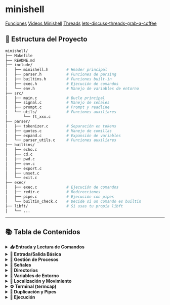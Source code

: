 # minishell
[Funciones](https://42-cursus.gitbook.io/guide/rank-03/minishell/functions)
[Videos Minishell](https://www.youtube.com/watch?v=MyldPMn95kk&list=PLCXqoZAc8-tyvZ4wibJZYHuQh5jscS3yY&index=1)
[Threads](https://www.youtube.com/playlist?list=PLc4DnsRQbs6b8vR0Y5p_bWNy7icCSWsHu)
[lets-discuss-threads-grab-a-coffee](https://medium.com/@jalal92/lets-discuss-threads-grab-a-coffee-ad4d4ebf7181)

## 📁 Estructura del Proyecto

```bash
minishell/
├── Makefile
├── README.md
├── include/
│   ├── minishell.h        # Header principal
│   ├── parser.h           # Funciones de parsing
│   ├── builtins.h         # Funciones built-in
│   ├── exec.h             # Ejecución de comandos
│   └── env.h              # Manejo de variables de entorno
├── src/
│   ├── main.c             # Bucle principal
│   ├── signal.c           # Manejo de señales
│   ├── prompt.c           # Prompt y readline
│   └── utils/             # Funciones auxiliares
│       └── ft_xxx.c
├── parser/
│   ├── tokenizer.c        # Separación en tokens
│   ├── quotes.c           # Manejo de comillas
│   ├── expand.c           # Expansión de variables
│   └── parser_utils.c     # Funciones auxiliares
├── builtins/
│   ├── echo.c
│   ├── cd.c
│   ├── pwd.c
│   ├── env.c
│   ├── export.c
│   ├── unset.c
│   └── exit.c
├── exec/
│   ├── exec.c             # Ejecución de comandos
│   ├── redir.c            # Redirecciones
│   ├── pipe.c             # Ejecución con pipes
│   └── builtin_check.c    # Decide si un comando es builtin
├── libft/                 # Si usas tu propia libft
│   └── ...

```
---
## 📚 Tabla de Contenidos

<details>
<summary><strong>📥 Entrada y Lectura de Comandos</strong></summary>

<br>

| Función               | Descripción                                                                 | Uso común                                       | Uso con código                        |
|------------------------|-----------------------------------------------------------------------------|------------------------------------------------|----------------------------------------|
| `readline(prompt)`     | Muestra el prompt y lee una línea del usuario.                             | Leer comandos con edición de línea             | `char *s = readline("mini$ ");`        |
| `add_history(line)`    | Añade una línea al historial.                                               | Hacer ↑ y ↓ para ver comandos anteriores       | `if (*s) add_history(s);`              |
| `rl_clear_history()`   | Limpia el historial de readline.                                            | Al salir del shell                             | `rl_clear_history();`                  |
| `rl_on_new_line()`     | Informa a readline que empieza una nueva línea.                            | Tras Ctrl+C                                    | `rl_on_new_line();`                    |
| `rl_replace_line()`    | Reemplaza la línea actual del prompt.                                      | Borrar input tras Ctrl+C                       | `rl_replace_line("", 0);`              |
| `rl_redisplay()`       | Redibuja el prompt.                                                         | Refrescar prompt                               | `rl_redisplay();`                      |
| `isatty(fd)`           | Comprueba si `fd` es una terminal.                                          | Detectar si en modo interactivo                | `if (isatty(0))`                        |
| `ttyname(fd)`          | Devuelve el nombre del terminal asociado al descriptor.                     | Debug                                           | `char *name = ttyname(0);`             |
| `ttyslot()`            | Número de terminal usado.                                                   | Poca utilidad común                            | `int slot = ttyslot();`                |
| `ioctl(fd, req)`       | Control de bajo nivel del terminal (p. ej. tamaño).                         | Detectar tamaño de terminal                    | `ioctl(1, TIOCGWINSZ, &win);`          |

</details>

<details>
<summary><strong>💬 Entrada/Salida Básica</strong></summary>

<br>

| Función     | Descripción                                            | Uso común                          | Uso con código                      |
|--------------|--------------------------------------------------------|-------------------------------------|--------------------------------------|
| `printf`     | Imprime texto formateado.                              | Mostrar mensajes                    | `printf("Hola %s\n", nombre);`      |
| `write`      | Escribe directamente en un descriptor.                 | Salida rápida                       | `write(1, "hola\n", 5);`            |
| `perror`     | Imprime un error basado en `errno`.                    | Mostrar errores                     | `perror("open");`                   |
| `strerror`   | Devuelve string de `errno`.                            | Mensajes personalizados             | `char *msg = strerror(errno);`      |

</details>

<details>
<summary><strong>🌱 Gestión de Procesos</strong></summary>

<br>

| Función     | Descripción                                              | Uso común                           | Uso con código                      |
|--------------|----------------------------------------------------------|--------------------------------------|--------------------------------------|
| `fork`       | Crea un nuevo proceso.                                   | Crear hijos                         | `pid_t pid = fork();`               |
| `wait`       | Espera que un hijo termine.                              | Sincronización de procesos          | `wait(NULL);`                       |
| `waitpid`    | Espera por un hijo específico.                           | Controlar varios hijos              | `waitpid(pid, &status, 0);`         |
| `wait3/4`    | Como `waitpid` pero con info adicional.                  | Estadísticas (no obligatorio)       | -                                   |
| `kill`       | Enviar una señal a un proceso.                           | Terminar procesos                   | `kill(pid, SIGINT);`                |
| `exit`       | Terminar un proceso actual.                              | Finalizar minishell o un hijo       | `exit(0);`                          |

</details>

<details>
<summary><strong>🧠 Señales</strong></summary>

<br>

| Función         | Descripción                                        | Uso común                           | Uso con código                      |
|------------------|----------------------------------------------------|--------------------------------------|--------------------------------------|
| `signal`         | Establece un handler de señal.                    | Capturar Ctrl+C o Ctrl+\             | `signal(SIGINT, handler);`          |
| `sigaction`      | Más control que `signal()`.                       | Buenas prácticas                     | `sigaction(SIGINT, &sa, NULL);`     |
| `sigemptyset`    | Vacía una máscara de señales.                     | Preparar `sigaction`                | `sigemptyset(&sa.sa_mask);`         |
| `sigaddset`      | Añade señales a una máscara.                      | Bloquear señales específicas         | `sigaddset(&sa.sa_mask, SIGQUIT);`  |

</details>

<details>
<summary><strong>📂 Directorios</strong></summary>

<br>

| Función        | Descripción                                               | Uso común                          | Uso con código                        |
|-----------------|-----------------------------------------------------------|-------------------------------------|----------------------------------------|
| `opendir`       | Abre un directorio.                                       | Comandos como `ls`                 | `DIR *d = opendir(".");`             |
| `readdir`       | Lee una entrada del directorio.                           | Iterar archivos                    | `struct dirent *f = readdir(d);`     |
| `closedir`      | Cierra un directorio.                                     | Liberar recursos                   | `closedir(d);`                        |

</details>

<details>
<summary><strong>📌 Variables de Entorno</strong></summary>

<br>

| Función      | Descripción                                            | Uso común                          | Uso con código                       |
|---------------|--------------------------------------------------------|-------------------------------------|---------------------------------------|
| `getenv`      | Devuelve el valor de una variable de entorno.         | Leer PATH, HOME, etc.              | `char *p = getenv("PATH");`          |

</details>

<details>
<summary><strong>📍 Localización y Movimiento</strong></summary>

<br>

| Función       | Descripción                                        | Uso común                        | Uso con código                        |
|----------------|----------------------------------------------------|-----------------------------------|----------------------------------------|
| `getcwd`       | Obtiene el directorio actual.                     | Para `pwd`                        | `char cwd[1024]; getcwd(cwd, 1024);` |
| `chdir`        | Cambia el directorio actual.                      | Para `cd`                         | `chdir("/home");`                     |

</details>

<details>
<summary><strong>⚙️ Terminal (termcap)</strong></summary>

<br>

| Función      | Descripción                                            | Uso común                            | Uso con código                        |
|---------------|--------------------------------------------------------|---------------------------------------|----------------------------------------|
| `tgetent`     | Inicializa la información del terminal.               | Configurar termcap                   | `tgetent(NULL, getenv("TERM"));`      |
| `tgetflag`    | Devuelve si una capacidad está presente.              | Revisar flags del terminal           | `tgetflag("am");`                      |
| `tgetnum`     | Devuelve el valor numérico de una capacidad.          | Obtener tamaño, etc.                 | `tgetnum("co");`                       |
| `tgetstr`     | Devuelve string de una capacidad.                     | Para construir secuencias            | `tgetstr("cl", &area);`               |
| `tgoto`       | Posicionamiento cursor                                | Generar secuencia para moverse       | `tgoto(cm, col, row);`                |
| `tputs`       | Escribe secuencias termcap                            | Imprimir secuencia en pantalla       | `tputs(seq, 1, putchar);`             |

</details>

<details>
<summary><strong>🔀 Duplicación y Pipes</strong></summary>

<br>

| Función     | Descripción                                        | Uso común                          | Uso con código                          |
|--------------|----------------------------------------------------|-------------------------------------|------------------------------------------|
| `dup`        | Duplica un descriptor.                             | Redirecciones simples               | `int fd2 = dup(fd1);`                   |
| `dup2`       | Duplica en un descriptor específico.               | Redirección `2>`, `1>`, etc.        | `dup2(fd, STDOUT_FILENO);`             |
| `pipe`       | Crea un pipe entre procesos.                       | Comunicación con `|`                | `pipe(fd);`                             |

</details>

<details>
<summary><strong>🚀 Ejecución</strong></summary>

<br>

| Función     | Descripción                                        | Uso común                              | Uso con código                            |
|--------------|----------------------------------------------------|-----------------------------------------|--------------------------------------------|
| `access`     | Comprueba permisos sobre un archivo.               | Verificar si un binario existe         | `access(cmd, X_OK);`                      |
| `open`       | Abre un archivo.                                   | Redirecciones                          | `open("file", O_RDONLY);`                 |
| `read`       | Lee de un descriptor.                              | Leer de archivos o input               | `read(fd, buf, 32);`                      |
| `close`      | Cierra un descriptor.                              | Limpieza                               | `close(fd);`                              |
| `execve`     | Ejecuta un binario.                                | Lanzar comandos                        | `execve(path, args, env);`               |
| `stat`       | Info de archivo.                                   | Obtener permisos, tipo                 | `stat(file, &st);`                        |
| `lstat`      | Como `stat` pero sigue enlaces simbólicos.         | Verificar si es symlink                | `lstat(file, &st);`                       |
| `fstat`      | Como `stat` pero con descriptor.                   | Uso interno en pipes/redirecciones     | `fstat(fd, &st);`                         |
| `unlink`     | Borra un archivo.                                  | Comando `rm`                           | `unlink("file.txt");`                    |

</details>


